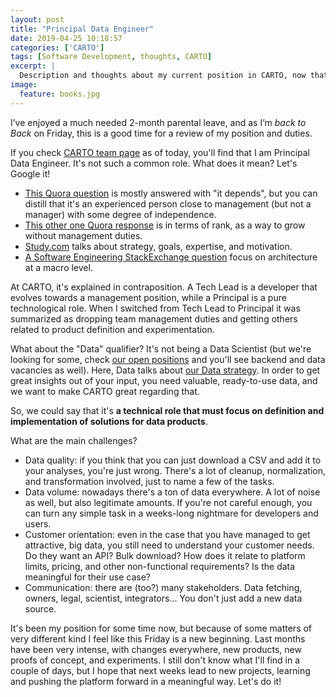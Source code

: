 ```yaml
---
layout: post
title: "Principal Data Engineer"
date: 2019-04-25 10:18:57
categories: ['CARTO']
tags: [Software Development, thoughts, CARTO]
excerpt: |
  Description and thoughts about my current position in CARTO, now that I'm back.
image:
  feature: books.jpg
---
```


I’ve enjoyed a much needed 2-month parental leave, and as I’m _back to Back_ on Friday, this is a good time for a review of my position and duties.

If you check [CARTO team page](https://carto.com/team/) as of today, you'll find that I am Principal Data Engineer. It's not such a common role. What does it mean? Let's Google it!

- [This Quora question](https://www.quora.com/What-is-the-main-difference-between-a-senior-engineer-and-a-staff-principal-engineer-in-a-software-company) is mostly answered with "it depends", but you can distill that it's an experienced person close to management (but not a manager) with some degree of independence.
- [This other one Quora response](https://www.quora.com/Whats-the-difference-between-a-VP-Engineering-and-Principal-Software-Engineer) is in terms of rank, as a way to grow without management duties.
- [Study.com](https://study.com/articles/difference_between_senior_principle_engineer.html) talks about strategy, goals, expertise, and motivation.
- [A Software Engineering StackExchange question](https://softwareengineering.stackexchange.com/questions/46366/what-is-the-difference-between-these-senior-software-engineer-titles) focus on architecture at a macro level.

At CARTO, it's explained in contraposition. A Tech Lead is a developer that evolves towards a management position, while a Principal is a pure technological role. When I switched from Tech Lead to Principal it was summarized as dropping team management duties and getting others related to product definition and experimentation.

What about the "Data" qualifier? It's not being a Data Scientist (but we're looking for some, check [our open positions](https://carto.com/careers/#open-positions) and you'll see backend and data vacancies as well). Here, Data talks about [our Data strategy](https://carto.com/platform/location-data-streams/). In order to get great insights out of your input, you need valuable, ready-to-use data, and we want to make CARTO great regarding that.

So, we could say that it's **a technical role that must focus on definition and implementation of solutions for data products**.

What are the main challenges?

- Data quality: if you think that you can just download a CSV and add it to your analyses, you're just wrong. There's a lot of cleanup, normalization, and transformation involved, just to name a few of the tasks.
- Data volume: nowadays there's a ton of data everywhere. A lot of noise as well, but also legitimate amounts. If you're not careful enough, you can turn any simple task in a weeks-long nightmare for developers and users.
- Customer orientation: even in the case that you have managed to get attractive, big data, you still need to understand your customer needs. Do they want an API? Bulk download? How does it relate to platform limits, pricing, and other non-functional requirements? Is the data meaningful for their use case?
- Communication: there are (too?) many stakeholders. Data fetching, owners, legal, scientist, integrators... You don't just add a new data source.

It's been my position for some time now, but because of some matters of very different kind I feel like this Friday is a new beginning. Last months have been very intense, with changes everywhere, new products, new proofs of concept, and experiments. I still don't know what I'll find in a couple of days, but I hope that next weeks lead to new projects, learning and pushing the platform forward in a meaningful way. Let's do it!
